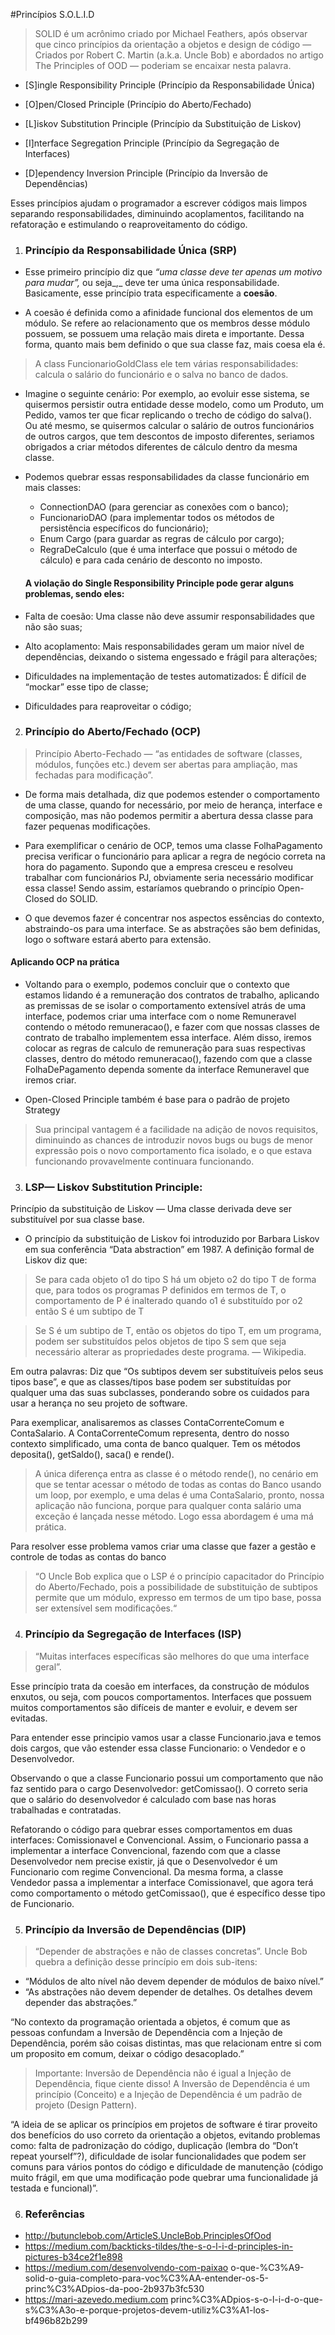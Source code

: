 
#Princípios S.O.L.I.D

  

> SOLID é um acrônimo criado por Michael Feathers, após observar que cinco princípios da orientação a objetos e design de código — Criados por Robert C. Martin (a.k.a. Uncle Bob) e abordados no artigo The Principles of OOD — poderiam se encaixar nesta palavra.

  

- [S]ingle Responsibility Principle (Princípio da Responsabilidade Única)

- [O]pen/Closed Principle (Princípio do Aberto/Fechado)

- [L]iskov Substitution Principle (Princípio da Substituição de Liskov)

- [I]nterface Segregation Principle (Princípio da Segregação de Interfaces)

- [D]ependency Inversion Principle (Princípio da Inversão de Dependências)

  

Esses princípios ajudam o programador a escrever códigos mais limpos separando responsabilidades, diminuindo acoplamentos, facilitando na refatoração e estimulando o reaproveitamento do código.

  

1. ### Princípio da Responsabilidade Única (SRP)

  

- Esse primeiro princípio diz que _“uma classe deve ter apenas um motivo para mudar”,_ ou seja_,_ deve ter uma única responsabilidade. Basicamente, esse princípio trata especificamente a **coesão**.

- A coesão é definida como a afinidade funcional dos elementos de um módulo. Se refere ao relacionamento que os membros desse módulo possuem, se possuem uma relação mais direta e importante. Dessa forma, quanto mais bem definido o que sua classe faz, mais coesa ela é.

  

> A class FuncionarioGoldClass ele tem várias responsabilidades: calcula o salário do funcionário e o salva no banco de dados.

  

- Imagine o seguinte cenário: Por exemplo, ao evoluir esse sistema, se quisermos persistir outra entidade desse modelo, como um Produto, um Pedido, vamos ter que ficar replicando o trecho de código do salva(). Ou até mesmo, se quisermos calcular o salário de outros funcionários de outros cargos, que tem descontos de imposto diferentes, seriamos obrigados a criar métodos diferentes de cálculo dentro da mesma classe.

- Podemos quebrar essas responsabilidades da classe funcionário em mais classes:
	- ConnectionDAO (para gerenciar as conexões com o banco);
	- FuncionarioDAO (para implementar todos os métodos de persistência específicos do funcionário);
	- Enum Cargo (para guardar as regras de cálculo por cargo);
	- RegraDeCalculo (que é uma interface que possui o método de cálculo) e para cada cenário de desconto no imposto.

  #### A violação do Single Responsibility Principle pode gerar alguns problemas, sendo eles:

- Falta de coesão:  Uma classe não deve assumir responsabilidades que não são suas;
- Alto acoplamento: Mais responsabilidades geram um maior nível de dependências, deixando o sistema engessado e frágil para alterações;
- Dificuldades na implementação de testes automatizados: É difícil de “mockar” esse tipo de classe;
- Dificuldades para reaproveitar o código;


2. ### Princípio do Aberto/Fechado (OCP)

  > Princípio Aberto-Fechado — “as entidades de software (classes, módulos, funções etc.) devem ser abertas para ampliação, mas fechadas para modificação”.

- De forma mais detalhada, diz que podemos estender o comportamento de uma classe, quando for necessário, por meio de herança, interface e composição, mas não podemos permitir a abertura dessa classe para fazer pequenas modificações.

- Para exemplificar o cenário de OCP, temos uma classe FolhaPagamento precisa verificar o funcionário para aplicar a regra de negócio correta na hora do pagamento. Supondo que a empresa cresceu e resolveu trabalhar com funcionários PJ, obviamente seria necessário modificar essa classe! Sendo assim, estaríamos quebrando o princípio Open-Closed do SOLID.

- O que devemos fazer é concentrar nos aspectos essências do contexto, abstraindo-os para uma interface. Se as abstrações são bem definidas, logo o software estará aberto para extensão.

 #### Aplicando OCP na prática

- Voltando para o exemplo, podemos concluir que o contexto que estamos lidando é a remuneração dos contratos de trabalho, aplicando as premissas de se isolar o comportamento extensível atrás de uma interface, podemos criar uma interface com o nome Remuneravel contendo o método remuneracao(), e fazer com que nossas classes de contrato de trabalho implementem essa interface. Além disso, iremos colocar as regras de calculo de remuneração para suas respectivas classes, dentro do método remuneracao(), fazendo com que a classe FolhaDePagamento dependa somente da interface Remuneravel que iremos criar.

- Open-Closed Principle também é base para o padrão de projeto Strategy

> Sua principal vantagem é a facilidade na adição de novos requisitos, diminuindo as chances de introduzir novos bugs ou bugs de menor expressão pois o novo comportamento fica isolado, e o que estava funcionando provavelmente continuara funcionando.

3. ### LSP— Liskov Substitution Principle:

Princípio da substituição de Liskov — Uma classe derivada deve ser substituível por sua classe base.

- O princípio da substituição de Liskov foi introduzido por Barbara Liskov em sua conferência “Data abstraction” em 1987. A definição formal de Liskov diz que:

> Se para cada objeto o1 do tipo S há um objeto o2 do tipo T de forma que, para todos os programas P definidos em termos de T, o comportamento de P é inalterado quando o1 é substituído por o2 então S é um subtipo de T

> Se S é um subtipo de T, então os objetos do tipo T, em um programa, podem ser substituídos pelos objetos de tipo S sem que seja necessário alterar as propriedades deste programa. — Wikipedia.

Em outra palavras: 
Diz que “Os subtipos devem ser substituíveis pelos seus tipos base”, e que as classes/tipos base podem ser substituídas por qualquer uma das suas subclasses, ponderando sobre os cuidados para usar a herança no seu projeto de software.

Para exemplicar, analisaremos as classes ContaCorrenteComum e ContaSalario. A ContaCorrenteComum representa, dentro do nosso contexto simplificado, uma conta de banco qualquer. Tem os métodos deposita(), getSaldo(), saca() e rende().

> A única diferença entra as classe é o método rende(), no cenário em que se tentar acessar o método  de todas as contas do Banco usando um loop, por exemplo, e uma delas é uma ContaSalario, pronto, nossa aplicação não funciona, porque para qualquer conta salário uma exceção é lançada nesse método. Logo essa abordagem é uma má prática. 

Para resolver esse problema vamos criar uma classe que fazer a gestão e controle de todas as contas do banco 

> “O Uncle Bob explica que o LSP é o princípio capacitador do Princípio do Aberto/Fechado, pois a possibilidade de substituição de subtipos permite que um módulo, expresso em termos de um tipo base, possa ser extensível sem modificações.“

4. ### Princípio da Segregação de Interfaces (ISP)

> “Muitas interfaces específicas são melhores do que uma interface geral”. 

Esse princípio trata da coesão em interfaces, da construção de módulos enxutos, ou seja, com poucos comportamentos. Interfaces que possuem muitos comportamentos são difíceis de manter e evoluir, e devem ser evitadas.

Para entender esse principio vamos usar a classe Funcionario.java e temos dois cargos, que vão estender essa classe Funcionario: o Vendedor e o Desenvolvedor.

Observando o que a classe Funcionario possui um comportamento que não faz sentido para o cargo Desenvolvedor: getComissao(). O correto seria que o salário do desenvolvedor é calculado com base nas horas trabalhadas e contratadas.

Refatorando o código para quebrar esses comportamentos em duas interfaces: Comissionavel e Convencional. Assim, o Funcionario passa a implementar a interface Convencional, fazendo com que a classe Desenvolvedor nem precise existir, já que o Desenvolvedor é um Funcionario com regime Convencional. Da mesma forma, a classe Vendedor passa a implementar a interface Comissionavel, que agora terá como comportamento o método getComissao(), que é específico desse tipo de Funcionario.

5. ### Princípio da Inversão de Dependências (DIP)

> “Depender de abstrações e não de classes concretas”.
 Uncle Bob quebra a definição desse princípio em dois sub-itens:
 - “Módulos de alto nível não devem depender de módulos de baixo nível.”
 - “As abstrações não devem depender de detalhes. Os detalhes devem depender das abstrações.”


“No contexto da programação orientada a objetos, é comum que as pessoas confundam a Inversão de Dependência com a Injeção de Dependência, porém são coisas distintas, mas que relacionam entre si com um proposito em comum, deixar o código desacoplado.”

> Importante: Inversão de Dependência não é igual a Injeção de Dependência, fique ciente disso! A Inversão de 		Dependência é um princípio (Conceito) e a Injeção de Dependência é um padrão de projeto (Design Pattern).


“A ideia de se aplicar os princípios em projetos de software é tirar proveito dos benefícios do uso correto da orientação a objetos, evitando problemas como: falta de padronização do código, duplicação (lembra do “Don’t repeat yourself”?), dificuldade de isolar funcionalidades que podem ser comuns para vários pontos do código e dificuldade de manutenção (código muito frágil, em que uma modificação pode quebrar uma funcionalidade já testada e funcional)”.

6. ### Referências
 - http://butunclebob.com/ArticleS.UncleBob.PrinciplesOfOod
 - https://medium.com/backticks-tildes/the-s-o-l-i-d-principles-in-pictures-b34ce2f1e898
 - https://medium.com/desenvolvendo-com-paixao o-que-%C3%A9-solid-o-guia-completo-para-voc%C3%AA-entender-os-5-princ%C3%ADpios-da-poo-2b937b3fc530
 - https://mari-azevedo.medium.com princ%C3%ADpios-s-o-l-i-d-o-que-s%C3%A3o-e-porque-projetos-devem-utiliz%C3%A1-los-bf496b82b299
